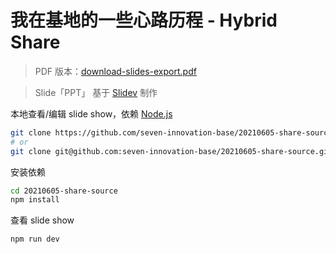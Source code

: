 # 我在基地的一些心路历程 - Hybrid Share

> PDF 版本：[download-slides-export.pdf](slides-export.pdf)

> Slide「PPT」 基于 [Slidev](https://cn.sli.dev/guide/https://cn.sli.dev/guide/) 制作


本地查看/编辑 slide show，依赖 [Node.js](http://nodejs.cn/)

```bash
git clone https://github.com/seven-innovation-base/20210605-share-source.git
# or
git clone git@github.com:seven-innovation-base/20210605-share-source.git
```

安装依赖

```bash
cd 20210605-share-source
npm install
```

查看 slide show

```bash
npm run dev
```
